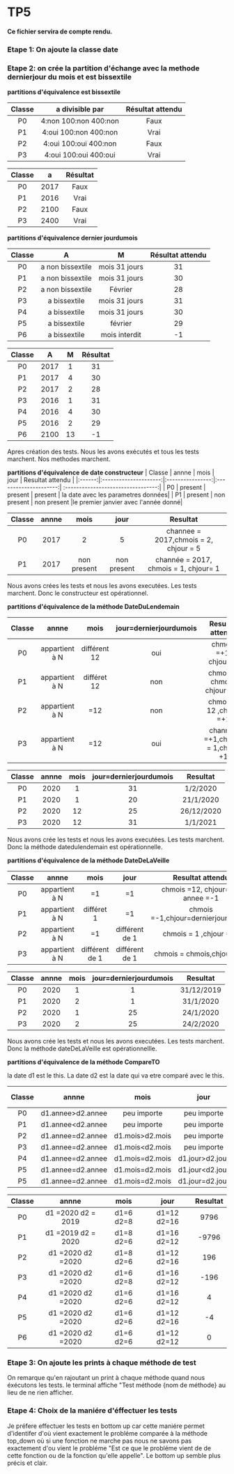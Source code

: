 # TP5
**Ce fichier servira de compte rendu.**
### Etape 1: On ajoute la classe date
### Etape 2: on crée la partition d'échange avec la methode dernierjour du mois et est bissextile


**partitions d'équivalence est bissextile**

| Classe |    a divisible par    | Résultat attendu |      
|:------:|:---------------------:|:----------------:|
|   P0   | 4:non 100:non 400:non |       Faux       |
|   P1   | 4:oui 100:non 400:non |       Vrai       |
|   P2   | 4:oui 100:oui 400:non |       Faux       |
|   P3   | 4:oui 100:oui 400:oui |       Vrai       |

| Classe |    a                  | Résultat          |
|:------:|:---------------------:|:----------------:|
|   P0   | 2017                  |       Faux       |
|   P1   | 2016                  |       Vrai       |
|   P2   | 2100                  |       Faux       |
|   P3   | 2400                  |       Vrai       |

**partitions d'équivalence dernier jourdumois**

| Classe |    A                  |        M         |        Résultat attendu         |
|:------:|:---------------------:|:----------------:|:--------------------------------:|
|   P0   |a non bissextile       |mois 31 jours     | 31
|   P1   | a non bissextile      |mois 31 jours     | 30
|   P2   | a non bissextile      |       Février    | 28
|   P3   | a bissextile          | mois 31 jours    | 31
|   P4   | a bissextile          |    mois 31 jours | 30
|   P5   | a bissextile          |       février    | 29
|   P6   | a bissextile          | mois interdit    | -1

| Classe |    A                  |        M         |        Résultat       |
|:------:|:---------------------:|:----------------:|:---------------------:|
|   P0   |  2017                 |1                 | 31
|   P1   |   2017                |4                 | 30
|   P2   |   2017                |      2           | 28
|   P3   |   2016                | 1                | 31
|   P4   |   2016                |    4             | 30
|   P5   |   2016                |     2            | 29
|   P6   |   2100                | 13               | -1

Apres création des tests. Nous les avons  exécutés et tous les tests marchent. Nos methodes marchent.

**partitions d'équivalence de date constructeur**
| Classe |           annne       |        mois      |       jour            |  Resultat attendu                  |
|:------:|:---------------------:|:----------------:|:---------------------:| :---------------------------------:|
|   P0   |    present            | present          |  present              | la date avec les parametres données|
|   P1   |   present             | non present      |  non present          |le premier janvier avec l'année donné|

| Classe |           annne       |        mois      |       jour            |  Resultat                          |
|:------:|:---------------------:|:----------------:|:---------------------:| :---------------------------------:|
|   P0   |     2017              | 2                |   5                   | channee = 2017,chmois = 2, chjour = 5|
|   P1   |     2017              | non present      |  non present          |channée = 2017, chmois = 1, chjour= 1|

Nous avons crées les tests et nous les avons executées. Les tests marchent. Donc le constructeur est opérationnel.

**partitions d'équivalence de la méthode DateDuLendemain**

| Classe |           annne       |        mois      |jour=dernierjourdumois |  Resultat  attendu                 |
|:------:|:---------------------:|:----------------:|:---------------------:| :---------------------------------:|
|   P0   |        appartient à N | différent 12     |     oui               | chmois =+1, chjour=1               |
|   P1   |     appartient à N    | différet 12      |  non                  | chmois = chmois, chjour= +1        |
|   P2   |  appartient à N       |    =12           | non                   | chmois = 12 ,chjour =+1
|   P3   |   appartient à N      | =12              | oui                   | channée =+1,chmois = 1,chjour +1


| Classe |           annne       |        mois      |jour=dernierjourdumois |  Resultat                          |
|:------:|:---------------------:|:----------------:|:---------------------:| :---------------------------------:|
|   P0   |        2020           | 1                |     31                | 1/2/2020                           |
|   P1   |     2020              | 1                |  20                   | 21/1/2020                           |
|   P2   |   2020                |    12           | 25                     | 26/12/2020
|   P3   |   2020                | 12              | 31                      | 1/1/2021

Nous avons crée les tests et nous les avons executées. Les tests marchent. Donc la méthode datedulendemain est opérationnelle.

**partitions d'équivalence de la méthode DateDeLaVeille**

| Classe |           annne       |        mois      |jour                   |  Resultat  attendu                 |
|:------:|:---------------------:|:----------------:|:---------------------:| :---------------------------------:|
|   P0   |        appartient à N |           =1     |     =1                | chmois =12, chjour=31, annee =-1   |
|   P1   |     appartient à N    | différet 1       |  =1                   |chmois =-1,chjour=dernierjourdumois |
|   P2   |  appartient à N       |    =1            | différent de 1        | chmois = 1 ,chjour =-1
|   P3   |   appartient à N      | différent de 1   | différent de 1        | chmois = chmois,chjour =-1


| Classe |           annne       |        mois      |jour=dernierjourdumois |  Resultat                          |
|:------:|:---------------------:|:----------------:|:---------------------:| :---------------------------------:|
|   P0   |        2020           | 1                |     1                 | 31/12/2019                         |
|   P1   |     2020              | 2                |  1                    | 31/1/2020                          |
|   P2   |   2020                | 1                | 25                    | 24/1/2020
|   P3   |   2020                | 2                | 25                    | 24/2/2020

Nous avons crée les tests et nous les avons executées. Les tests marchent. Donc la méthode dateDeLaVeille est opérationnellle.

**partitions d'équivalence de la méthode CompareTO**

la date d1 est le this. La date d2 est la date qui va etre comparé avec le this.

| Classe |           annne       |        mois      |jour                   |  Resultat  attendu                 |
|:------:|:---------------------:|:----------------:|:---------------------:| :---------------------------------:|
|   P0   |     d1.annee>d2.annee |   peu importe    |     peu importe       | >0                                 |
|   P1   |     d1.annee<d2.annee |   peu importe    |     peu importe       | <0                                 |
|   P2   |     d1.annee=d2.annee |d1.mois>d2.mois   |     peu importe       | >0                                 |
|   P3   |     d1.annee=d2.annee |d1.mois<d2.mois   |     peu importe       | <0                                 |
|   P4   |     d1.annee=d2.annee |d1.mois=d2.mois   |     d1.jour>d2.jour   | >0                                 |
|   P5   |     d1.annee=d2.annee |d1.mois=d2.mois   |     d1.jour<d2.jour   | <0                                 |
|   P5   |     d1.annee=d2.annee |d1.mois=d2.mois   |     d1.jour=d2.jour   | =0                                 |


| Classe |           annne       |        mois      |jour                   |  Resultat                          |
|:------:|:---------------------:|:----------------:|:---------------------:| :---------------------------------:|
|   P0   | d1 =2020 d2 = 2019    |   d1=6 d2=8      |     d1=12 d2=16       | 9796                               |
|   P1   | d1 =2019 d2 = 2020    |   d1=8 d2=6      |     d1=16 d2=12       | -9796                              |
|   P2   |  d1 =2020  d2 =2020   |d1=8 d2=6         |     d1=12 d2=16       | 196                                |
|   P3   |  d1 =2020  d2 =2020   |d1=6 d2=8         |     d1=16 d2=12       | -196                               |
|   P4   |  d1 =2020  d2 =2020   |d1=6 d2=6         |     d1=16 d2=12       | 4                                  |
|   P5   |  d1 =2020  d2 =2020   |d1=6 d2=6         |     d1=12 d2=16       | -4                                 |
|   P6   |  d1 =2020  d2 =2020   |d1=6 d2=6         |     d1=12 d2=12       | 0                                  |

### Etape 3: On ajoute les prints à chaque méthode de test

On remarque qu'en rajoutant un print à chaque méthode quand nous éxécutons les tests. le terminal affiche "Test méthode {nom de méthode} au lieu de ne rien afficher.

### Etape 4: Choix de la maniére d'éffectuer les tests

Je préfere effectuer les tests en bottom up car cette maniére permet d'identifer d'où vient exactement le probléme comparée à la méthode top_down où si une fonction ne marche pas nous ne savons pas exactement d'ou vient le probléme "Est ce que le probléme vient de de cette fonction ou de la fonction qu'elle appelle". Le bottom up semble plus précis et clair.
